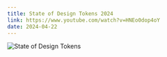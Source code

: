 ```yaml
---
title: State of Design Tokens 2024
link: https://www.youtube.com/watch?v=HNEo0dop4oY
date: 2024-04-22
---
```


![State of Design Tokens](https://www.youtube.com/watch?v=HNEo0dop4oY)

